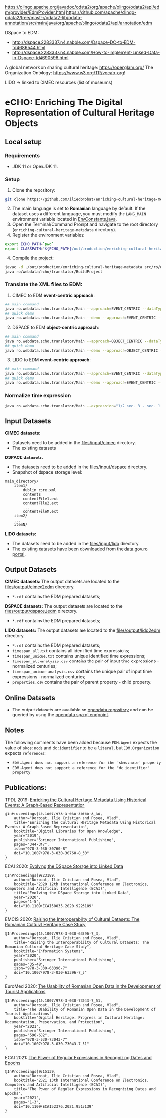 https://olingo.apache.org/javadoc/odata2/org/apache/olingo/odata2/api/edm/provider/EdmProvider.html
https://github.com/apache/olingo-odata2/tree/master/odata2-lib/odata-annotation/src/main/java/org/apache/olingo/odata2/api/annotation/edm

DSpace to EDM:
- http://dspace.2283337.n4.nabble.com/Dspace-DC-to-EDM-td4686544.html
- http://dspace.2283337.n4.nabble.com/How-to-implement-Linked-Data-in-Dspace-td4690596.html

A global network on sharing cultural heritage: https://openglam.org/
The Organization Ontology: https://www.w3.org/TR/vocab-org/


LIDO -> linked to CIMEC resources (list of museums)



# eCHO: Enriching The Digital Representation of Cultural Heritage Objects



## Local setup
### Requirements
- JDK 11 or OpenJDK 11.

### Setup
1. Clone the repository:
```bash
git clone https://github.com/iliedorobat/enriching-cultural-heritage-metadata.git
```
2. The main language is set to **Romanian** language by default. If the dataset uses a different language, you must modify the `LANG_MAIN` environment variable located in [EnvConstants.java](https://github.com/iliedorobat/enriching-cultural-heritage-metadata/blob/master/src/ro/webdata/echo/translator/commons/EnvConstants.java).
3. Open the Terminal/Command Prompt and navigate to the root directory (`enriching-cultural-heritage-metadata` directory).
4. Register the environment variables:
```bash
export ECHO_PATH=`pwd`
export CLASSPATH="${ECHO_PATH}/out/production/enriching-cultural-heritage-metadata:${ECHO_PATH}/lib/commons-compress-1.17.jar:${ECHO_PATH}/lib/commons-echo-1.5.1.jar:${ECHO_PATH}/lib/commons-io-2.6.jar:${ECHO_PATH}/lib/commons-lang3-3.4.jar:${ECHO_PATH}/lib/commons-text-1.6.jar:${ECHO_PATH}/lib/commons-validator-1.7.jar:${ECHO_PATH}/lib/Dublin-Core-Parser-1.1.jar:${ECHO_PATH}/lib/gson-2.3.1.jar:${ECHO_PATH}/lib/httpclient-4.5.5.jar:${ECHO_PATH}/lib/jackson-annotations-2.9.0.jar:${ECHO_PATH}/lib/jackson-core-2.9.6.jar:${ECHO_PATH}/lib/jackson-databind-2.9.6.jar:${ECHO_PATH}/lib/jena-arq-3.9.0.jar:${ECHO_PATH}/lib/jena-base-3.9.0.jar:${ECHO_PATH}/lib/jena-core-3.9.0.jar:${ECHO_PATH}/lib/jena-dboe-base-3.9.0.jar:${ECHO_PATH}/lib/jena-iri-3.9.0.jar:${ECHO_PATH}/lib/jena-shaded-guava-3.9.0.jar:${ECHO_PATH}/lib/jsonld-java-0.12.1.jar:${ECHO_PATH}/lib/libthrift-0.10.0.jar:${ECHO_PATH}/lib/LIDO-Parser-1.2.jar:${ECHO_PATH}/lib/log4j-1.2.17.jar:${ECHO_PATH}/lib/slf4j-api-1.7.25.jar:${ECHO_PATH}/lib/slf4j-log4j12-1.7.25.jar:${ECHO_PATH}/lib/timespan-normalization.jar"
```
4. Compile the project:
```bash
javac -d ./out/production/enriching-cultural-heritage-metadata src/ro/webdata/echo/translator/BuildProject.java
java ro/webdata/echo/translator/BuildProject
```

### Translate the XML files to EDM:
1. CIMEC to EDM **event-centric approach**:
```bash
## main command
java ro.webdata.echo.translator/Main --approach=EVENT_CENTRIC --dataType=CIMEC
## quick demo
java ro.webdata.echo.translator/Main --demo --approach=EVENT_CENTRIC --dataType=CIMEC
```
2. DSPACE to EDM **object-centric approach**:
```bash
## main command
java ro.webdata.echo.translator/Main --approach=OBJECT_CENTRIC --dataType=DSPACE
## quick demo
java ro.webdata.echo.translator/Main --demo --approach=OBJECT_CENTRIC --dataType=DSPACE
```
3. LIDO to EDM **event-centric approach**:
```bash
## main command
java ro.webdata.echo.translator/Main --approach=EVENT_CENTRIC --dataType=LIDO
## quick demo
java ro.webdata.echo.translator/Main --demo --approach=EVENT_CENTRIC --dataType=LIDO
```

### Normalize time expression
```bash
java ro.webdata.echo.translator/Main --expression="1/2 sec. 3 - sec. 1 a. chr."
```



## Input Datasets

**CIMEC datasets:**
* Datasets need to be added in the [files/input/cimec](https://github.com/iliedorobat/enriching-cultural-heritage-metadata/tree/master/files/input/cimec) directory.
* The existing datasets 

**DSPACE datasets:**
* The datasets need to be added in the [files/input/dspace](https://github.com/iliedorobat/enriching-cultural-heritage-metadata/tree/master/files/input/dspace) directory.
* Snapshot of dspace storage level:
```
main_directory/
    item1/
        dublin_core.xml
        contents
        contentFile1.ext
        contentFile2.ext
        ...
        contentFileM.ext
    item2/
    ...
    itemN/
```

**LIDO datasets:**
* The datasets need to be added in the [files/input/lido](https://github.com/iliedorobat/enriching-cultural-heritage-metadata/tree/master/files/input/lido) directory.
* The existing datasets have been downloaded from the [data.gov.ro portal](http://data.gov.ro/organization/institutul-national-al-patrimoniului).



## Output Datasets

**CIMEC datasets:**
The output datasets are located to the [files/output/cimec2edm](https://github.com/iliedorobat/enriching-cultural-heritage-metadata/tree/master/files/output/cimec2edm) directory.<br/>
* `*.rdf` contains the EDM prepared datasets;

**DSPACE datasets:**
The output datasets are located to the [files/output/dspace2edm](https://github.com/iliedorobat/enriching-cultural-heritage-metadata/tree/master/files/output/dspace2edm) directory.<br/>
* `*.rdf` contains the EDM prepared datasets;

**LIDO datasets:**
The output datasets are located to the [files/output/lido2edm](https://github.com/iliedorobat/enriching-cultural-heritage-metadata/tree/master/files/output/lido2edm) directory.<br/>
* `*.rdf` contains the EDM prepared datasets;
* `timespan_all.txt` contains all identified time expressions;
* `timespan_unique.txt` contains unique identified time expressions;
* `timespan_all-analysis.csv` contains the pair of input time expressions - normalized centuries;
* `timespan_unique-analysis.csv` contains the unique pair of input time expressions - normalized centuries;
* `properties.csv` contains the pair of parent property - child property.



## Online Datasets
* The output datasets are available on [opendata repository](http://opendata.cs.pub.ro/repo/core/admin/dataview.html)
and can be queried by using the [opendata sparql endpoint](http://opendata.cs.pub.ro/repo/sparql/admin/squebi.html).



## Notes
The following comments have been added because `EDM.Agent` expects the value of `skos:node` and `dc:identifier` to be a `literal`, but `EDM.Organization` expects `references`:
- `EDM.Agent does not support a reference for the "skos:note" property`
- `EDM.Agent does not support a reference for the "dc:identifier" property`



## Publications:
TPDL 2019: [Enriching the Cultural Heritage Metadata Using Historical Events: A Graph-Based Representation](https://link.springer.com/chapter/10.1007/978-3-030-30760-8_30)
```
@InProceedings{10.1007/978-3-030-30760-8_30,
    author="Dorobat, Ilie Cristian and Posea, Vlad",
    title="Enriching the Cultural Heritage Metadata Using Historical Events: A Graph-Based Representation",
    booktitle="Digital Libraries for Open Knowledge",
    year="2019",
    publisher="Springer International Publishing",
    pages="344-347",
    isbn="978-3-030-30760-8"
    doi="10.1007/978-3-030-30760-8_30"
}
```

ECAI 2020: [Evolving the DSpace Storage into Linked Data](https://ieeexplore.ieee.org/document/9223189)
```
@InProceedings{9223189,
    author="Dorobat, Ilie Cristian and Posea, Vlad",
    booktitle="2020 12th International Conference on Electronics, Computers and Artificial Intelligence (ECAI)",
    title="Evolving the DSpace Storage into Linked Data",
    year="2020",
    pages="1-5",
    doi="10.1109/ECAI50035.2020.9223189"
}
```

EMCIS 2020: [Raising the Interoperability of Cultural Datasets: The Romanian Cultural Heritage Case Study](https://link.springer.com/chapter/10.1007/978-3-030-63396-7_3)
```
@InProceedings{10.1007/978-3-030-63396-7_3,
    author="Dorobat, Ilie Cristian and Posea, Vlad",
    title="Raising the Interoperability of Cultural Datasets: The Romanian Cultural Heritage Case Study",
    booktitle="Information Systems",
    year="2020",
    publisher="Springer International Publishing",
    pages="35-48",
    isbn="978-3-030-63396-7"
    doi="10.1007/978-3-030-63396-7_3"
}
```

EuroMed 2020: [The Usability of Romanian Open Data in the Development of Tourist Applications](https://link.springer.com/chapter/10.1007/978-3-030-73043-7_51)
```
@InProceedings{10.1007/978-3-030-73043-7_51,
    author="Dorobat, Ilie Cristian and Posea, Vlad",
    title="The Usability of Romanian Open Data in the Development of Tourist Applications",
    booktitle="Digital Heritage. Progress in Cultural Heritage: Documentation, Preservation, and Protection",
    year="2021",
    publisher="Springer International Publishing",
    pages="596-602",
    isbn="978-3-030-73043-7"
    doi="10.1007/978-3-030-73043-7_51"
}
```

ECAI 2021: [The Power of Regular Expressions in Recognizing Dates and Epochs](https://ieeexplore.ieee.org/document/9515139)
```
@InProceedings{9515139,
    author="Dorobat, Ilie Cristian and Posea, Vlad",
    booktitle="2021 13th International Conference on Electronics, Computers and Artificial Intelligence (ECAI)",
    title="The Power of Regular Expressions in Recognizing Dates and Epochs",
    year="2021",
    pages="1-3",
    doi="10.1109/ECAI52376.2021.9515139"
}
```
